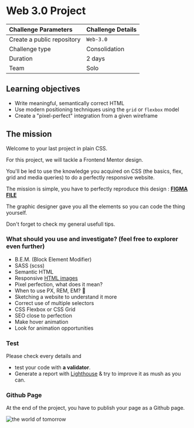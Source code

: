 # Web 3.0 Project

| Challenge Parameters       | Challenge Details  |
| :------------------------- |:-------------------|
| Create a public repository | `Web-3.0` 		  |
| Challenge type             | Consolidation      |
| Duration                   | 2 days             |
| Team                       | Solo           	  |


## Learning objectives

- Write meaningful, semantically correct HTML
- Use modern positioning techniques using the `grid` or `flexbox` model
- Create a "pixel-perfect" integration from a given wireframe


## The mission

Welcome to your last project in plain CSS.

For this project, we will tackle a Frontend Mentor design.

You'll be led to use the knowledge you acquired on CSS (the basics, flex, grid and media queries) to do a perfectly responsive website.

The mission is simple, you have to perfectly reproduce this design : **[FIGMA FILE](FLEX-GRID-RESPONSIVE.fig)**

The graphic designer gave you all the elements so you can code the thing yourself.

Don't forget to check my general usefull tips.

### What should you use and investigate? (feel free to explorer even further)

- B.E.M. (Block Element Modifier)
- SASS (scss)
- Semantic HTML
- Responsive [HTML images](https://developer.mozilla.org/en-US/docs/Learn/HTML/Multimedia_and_embedding/Responsive_images)
- Pixel perfection, what does it mean?
- When to use PX, REM, EM? 🤯
- Sketching a website to understand it more
- Correct use of multiple selectors
- CSS Flexbox or CSS Grid
- SEO close to perfection
- Make hover animation
- Look for animation opportunities

### Test 
Please check every details and 
- test your code with **a validator**. 
- Generate a report with [Lighthouse](https://developers.google.com/web/tools/lighthouse) & try to improve it as mush as you can.

### Github Page
At the end of the project, you have to publish your page as a Github page. 

![the world of tomorrow](https://media.tenor.co/images/1fcea016af432389e7b444ae3b95abf2/raw)